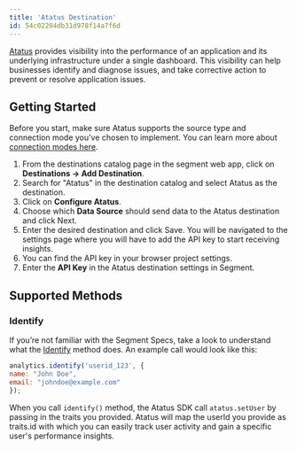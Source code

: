 ```yaml
---
title: 'Atatus Destination'
id: 54c02204db31d978f14a7f6d
---
```


[Atatus](https://www.atatus.com/) provides visibility into the performance of an application and
its underlying infrastructure under a single dashboard. This visibility can help businesses identify
and diagnose issues, and take corrective action to prevent or resolve application issues.

## Getting Started
Before you start, make sure Atatus supports the source type and connection mode you’ve
chosen to implement. You can learn more about [connection modes
here](/docs/connections/destinations/#connection-modes).

1. From the destinations catalog page in the segment web app, click on **Destinations -> Add
Destination**.
2. Search for "Atatus" in the destination catalog and select Atatus as the destination.
3. Click on **Configure Atatus**.
4. Choose which **Data Source** should send data to the Atatus destination and click Next.
5. Enter the desired destination and click Save. You will be navigated to the settings page where
you will have to add the API key to start receiving insights.
6. You can find the API key in your browser project settings.
7. Enter the **API Key** in the Atatus destination settings in Segment.

## Supported Methods

### Identify
If you’re not familiar with the Segment Specs, take a look to understand what the
[Identify](/docs/connections/spec/identify/) method does. An example call
would look like this:

```javascript
analytics.identify('userid_123', {
name: "John Doe",
email: "johndoe@example.com"
});
```
When you call `identify()` method, the Atatus SDK call `atatus.setUser` by passing in the traits you provided.
Atatus will map the userId you provide as traits.id with which you can easily track user activity and
gain a specific user's performance insights.